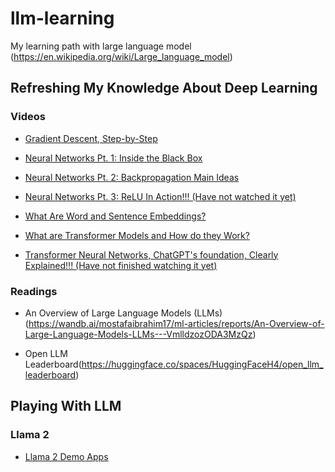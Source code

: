 # llm-learning

My learning path with large language model (https://en.wikipedia.org/wiki/Large_language_model)

## Refreshing My Knowledge About Deep Learning

### Videos

* [Gradient Descent, Step-by-Step](https://www.youtube.com/watch?v=sDv4f4s2SB8&ab_channel=StatQuestwithJoshStarmer)


* [Neural Networks Pt. 1: Inside the Black Box](https://www.youtube.com/watch?v=CqOfi41LfDw&ab_channel=StatQuestwithJoshStarmer)

* [Neural Networks Pt. 2: Backpropagation Main Ideas](https://www.youtube.com/watch?v=IN2XmBhILt4&ab_channel=StatQuestwithJoshStarmer)

* [Neural Networks Pt. 3: ReLU In Action!!! (Have not watched it yet)](https://www.youtube.com/watch?v=68BZ5f7P94E&t=130s&ab_channel=StatQuestwithJoshStarmer)

* [What Are Word and Sentence Embeddings?](https://www.youtube.com/watch?v=A8HEPBdKVMA&ab_channel=Cohere)

* [What are Transformer Models and How do they Work?](https://www.youtube.com/watch?v=tsbRdJbJi9U&ab_channel=Cohere)

* [Transformer Neural Networks, ChatGPT's foundation, Clearly Explained!!! (Have not finished watching it yet)](https://www.youtube.com/watch?v=zxQyTK8quyY&ab_channel=StatQuestwithJoshStarmer)

### Readings

* An Overview of Large Language Models (LLMs)(https://wandb.ai/mostafaibrahim17/ml-articles/reports/An-Overview-of-Large-Language-Models-LLMs---VmlldzozODA3MzQz)

* Open LLM Leaderboard(https://huggingface.co/spaces/HuggingFaceH4/open_llm_leaderboard)

## Playing With LLM

### Llama 2

* [Llama 2 Demo Apps](https://github.com/facebookresearch/llama-recipes/tree/main/demo_apps)
